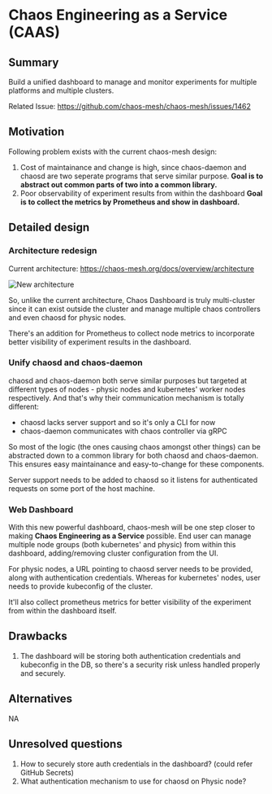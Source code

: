 # Chaos Engineering as a Service (CAAS)

## Summary

Build a unified dashboard to manage and monitor experiments for multiple
platforms and multiple clusters.

Related Issue: https://github.com/chaos-mesh/chaos-mesh/issues/1462

## Motivation

Following problem exists with the current chaos-mesh design:

1. Cost of maintainance and change is high, since chaos-daemon and chaosd are
   two seperate programs that serve similar purpose.
   **Goal is to abstract out common parts of two into a common library.**
2. Poor observability of experiment results from within the dashboard
   **Goal is to collect the metrics by Prometheus and show in dashboard.**

## Detailed design

### Architecture redesign

Current architecture: https://chaos-mesh.org/docs/overview/architecture

![New architecture](https://user-images.githubusercontent.com/5793595/106101841-7235d600-6179-11eb-8d57-eadd51ac1e6a.png)

So, unlike the current architecture, Chaos Dashboard is truly multi-cluster
since it can exist outside the cluster and manage multiple chaos controllers
and even chaosd for physic nodes.

There's an addition for Prometheus to collect node metrics to incorporate
better visibility of experiment results in the dashboard.

### Unify chaosd and chaos-daemon

chaosd and chaos-daemon both serve similar purposes but targeted at different
types of nodes - physic nodes and kubernetes' worker nodes respectively.
And that's why their communication mechanism is totally different:

- chaosd lacks server support and so it's only a CLI for now
- chaos-daemon communicates with chaos controller via gRPC

So most of the logic (the ones causing chaos amongst other things) can be
abstracted down to a common library for both chaosd and chaos-daemon.
This ensures easy maintainance and easy-to-change for these components.

Server support needs to be added to chaosd so it listens for authenticated
requests on some port of the host machine.

### Web Dashboard

With this new powerful dashboard, chaos-mesh will be one step closer to
making **Chaos Engineering as a Service** possible. End user can manage
multiple node groups (both kubernetes' and physic) from within this dashboard,
adding/removing cluster configuration from the UI.

For physic nodes, a URL pointing to chaosd server needs to be provided,
along with authentication credentials. Whereas for kubernetes' nodes, user
needs to provide kubeconfig of the cluster.

It'll also collect prometheus metrics for better visibility of the experiment
from within the dashboard itself.

## Drawbacks

1. The dashboard will be storing both authentication credentials and
   kubeconfig in the DB, so there's a security risk unless handled properly
   and securely.

## Alternatives

NA

## Unresolved questions

1. How to securely store auth credentials in the dashboard?
   (could refer GitHub Secrets)
2. What authentication mechanism to use for chaosd on Physic node?

